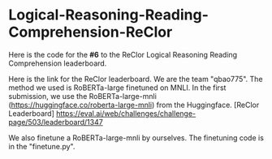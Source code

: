 # Logical-Reasoning-Reading-Comprehension-ReClor
Here is the code for the **#6** to the ReClor Logical Reasoning Reading Comprehension leaderboard. 

Here is the link for the ReClor leaderboard. We are the team "qbao775". The method we used is RoBERTa-large finetuned on MNLI. In the first submission, we use the RoBERTa-large-mnli (https://huggingface.co/roberta-large-mnli) from the Huggingface. 
[ReClor Leaderboard] https://eval.ai/web/challenges/challenge-page/503/leaderboard/1347

We also finetune a RoBERTa-large-mnli by ourselves. The finetuning code is in the "finetune.py".
